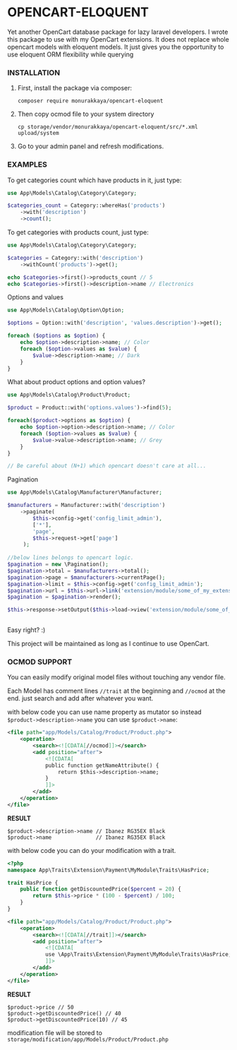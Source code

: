 # OPENCART-ELOQUENT

Yet another OpenCart database package for lazy laravel developers.
I wrote this package to use with my OpenCart extensions. It does not replace whole opencart models with eloquent models. It just gives you the opportunity to use eloquent ORM flexibility while querying

### INSTALLATION
1. First, install the package via composer:
    ```shell
    composer require monurakkaya/opencart-eloquent
    ```
2. Then copy ocmod file to your system directory
    ```shell
    cp storage/vendor/monurakkaya/opencart-eloquent/src/*.xml upload/system
    ```
3. Go to your admin panel and refresh modifications.


### EXAMPLES
To get categories count which have products in it, just type:
```php
use App\Models\Catalog\Category\Category;

$categories_count = Category::whereHas('products')
    ->with('description')
    ->count();
```

To get categories with products count, just type:
```php
use App\Models\Catalog\Category\Category;

$categories = Category::with('description')
    ->withCount('products')->get();

echo $categories->first()->products_count // 5
echo $categories->first()->description->name // Electronics
```

Options and values 

```php
use App\Models\Catalog\Option\Option;

$options = Option::with('description', 'values.description')->get();

foreach ($options as $option) {
    echo $option->description->name; // Color
    foreach ($option->values as $value) {
        $value->description->name; // Dark
    }
}
```

What about product options and option values? 

```php
use App\Models\Catalog\Product\Product;

$product = Product::with('options.values')->find(5);

foreach($product->options as $option) {
    echo $option->option->description->name; // Color
    foreach ($option->values as $value) {
        $value->value->description->name; // Grey
    }
}

// Be careful about (N+1) which opencart doesn't care at all...
```

Pagination

```php
use App\Models\Catalog\Manufacturer\Manufacturer;

$manufacturers = Manufacturer::with('description')
    ->paginate(
        $this->config->get('config_limit_admin'), 
        ['*'], 
        'page', 
        $this->request->get['page']
     );
 
//below lines belongs to opencart logic.  
$pagination = new \Pagination();
$pagination->total = $manufacturers->total();
$pagination->page = $manufacturers->currentPage();
$pagination->limit = $this->config->get('config_limit_admin');
$pagination->url = $this->url->link('extension/module/some_of_my_extensions/manufacturer', 'user_token=' . $this->session->data['user_token']. '&page={page}', true);
$pagination = $pagination->render();

$this->response->setOutput($this->load->view('extension/module/some_of_my_extensions', compact('manufacturers', 'pagination')))
  
```

Easy right? :) 

This project will be maintained as long as I continue to use OpenCart.


### OCMOD SUPPORT
You can easily modify original model files without touching any vendor file. 

Each Model has comment lines `//trait` at the beginning and `//ocmod` at the end. just search and add after whatever you want.


with below code you can use name property as mutator so instead `$product->description->name` you can use `$product->name`:

```xml
<file path="app/Models/Catalog/Product/Product.php">
    <operation>
        <search><![CDATA[//ocmod]]></search>
        <add position="after">
            <![CDATA[
            public function getNameAttribute() {
                return $this->description->name;
            }
            ]]>
        </add>
    </operation>
</file>
```

**RESULT** 
```
$product->description->name // Ibanez RG35EX Black
$product->name              // Ibanez RG35EX Black
```

with below code you can do your modification with a trait. 

```php
<?php
namespace App\Traits\Extension\Payment\MyModule\Traits\HasPrice;

trait HasPrice {
    public function getDiscountedPrice($percent = 20) {
        return $this->price * (100 - $percent) / 100;
    }
}
```

```xml
<file path="app/Models/Catalog/Product/Product.php">
    <operation>
        <search><![CDATA[//trait]]></search>
        <add position="after">
            <![CDATA[
            use \App\Traits\Extension\Payment\MyModule\Traits\HasPrice;
            ]]>
        </add>
    </operation>
</file>
```
**RESULT**
```
$product->price // 50
$product->getDiscountedPrice() // 40
$product->getDiscountedPrice(10) // 45
```


modification file will be stored to `storage/modification/app/Models/Product/Product.php`
